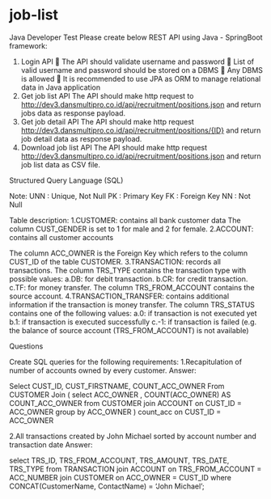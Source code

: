 # job-list

Java Developer Test
Please create below REST API using Java - SpringBoot framework:
1. Login API
    The API should validate username and password
    List of valid username and password should be stored on a DBMS
    Any DBMS is allowed
    It is recommended to use JPA as ORM to manage relational data in Java
   application
2. Get job list API
   The API should make http request to
   http://dev3.dansmultipro.co.id/api/recruitment/positions.json and return jobs data as
   response payload.
3. Get job detail API
   The API should make http request
   http://dev3.dansmultipro.co.id/api/recruitment/positions/{ID} and return job detail
   data as response payload.
4. Download job list API
   The API should make http request
   http://dev3.dansmultipro.co.id/api/recruitment/positions.json and return job list data
   as CSV file.




Structured Query Language (SQL)


Note:
UNN	:	Unique, Not Null PK	:		Primary Key
FK	:	Foreign Key NN	:	Not Null

Table description:
1.CUSTOMER: contains all bank customer data
The column CUST_GENDER is set to 1 for male and 2 for female.
2.ACCOUNT: contains all customer accounts

The column ACC_OWNER is the Foreign Key which refers to the column CUST_ID of the table CUSTOMER.
3.TRANSACTION: records all transactions.
The column TRS_TYPE contains the transaction type with possible values:
a.DB: for debit transaction.
b.CR: for credit transaction.
c.TF: for money transfer. The column TRS_FROM_ACCOUNT contains the source account.
4.TRANSACTION_TRANSFER: contains additional information if the transaction is money transfer.
The column TRS_STATUS contains one of the following values:
a.0: if transaction is not executed yet
b.1: if transaction is executed successfully
c.-1: if transaction is failed (e.g. the balance of source account (TRS_FROM_ACCOUNT) is not available)

Questions

Create SQL queries for the following requirements:
1.Recapitulation of number of accounts owned by every customer.
Answer:

Select CUST_ID, CUST_FIRSTNAME, COUNT_ACC_OWNER
From CUSTOMER
Join (
select ACC_OWNER , COUNT(ACC_OWNER)  AS COUNT_ACC_OWNER
from CUSTOMER
join ACCOUNT on CUST_ID = ACC_OWNER
group by ACC_OWNER
) count_acc on CUST_ID = ACC_OWNER


2.All transactions created by John Michael sorted by account number and transaction date
Answer:

select TRS_ID, TRS_FROM_ACCOUNT, TRS_AMOUNT, TRS_DATE, TRS_TYPE
from TRANSACTION
join ACCOUNT on TRS_FROM_ACCOUNT = ACC_NUMBER
join CUSTOMER on ACC_OWNER = CUST_ID
where CONCAT(CustomerName, ContactName) = ‘John Michael’;


